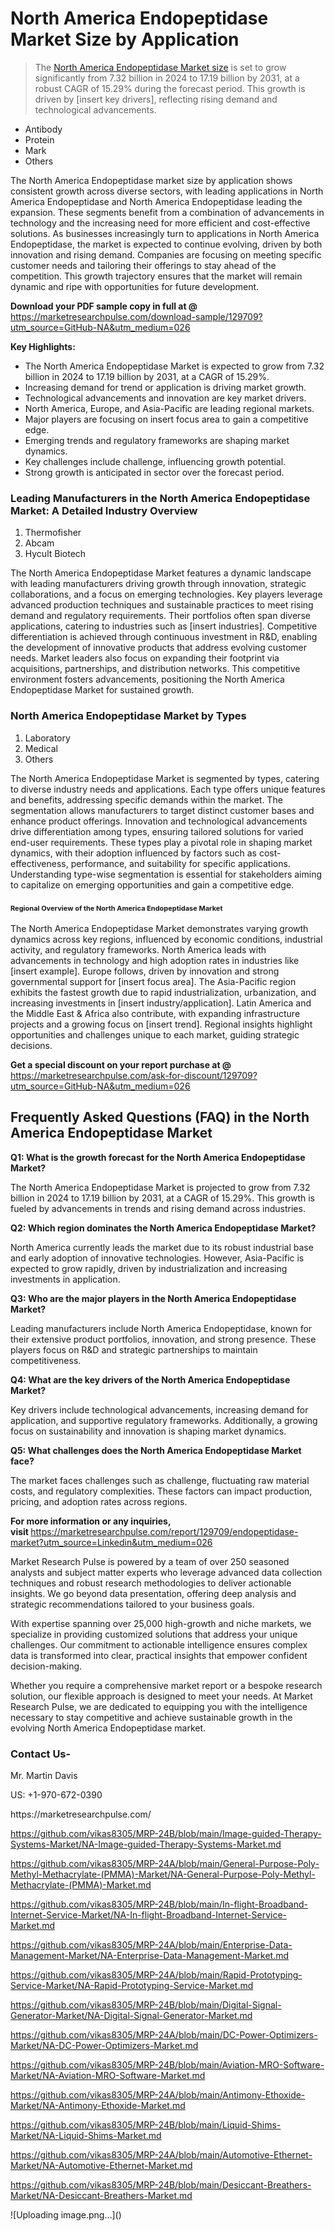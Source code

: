 <h1>North America Endopeptidase Market&nbsp;Size by Application</h1><blockquote><p>The <a href="https://marketresearchpulse.com/download-sample/129709?utm_source=GitHub-NA&amp;utm_medium=026">North America Endopeptidase Market size</a> is set to grow significantly from 7.32 billion in 2024 to 17.19 billion by 2031, at a robust CAGR of 15.29% during the forecast period. This growth is driven by [insert key drivers], reflecting rising demand and technological advancements.</p></blockquote><ul><li>Antibody<li> Protein<li> Mark<li> Others</li></ul><p>The North America Endopeptidase market size by application shows consistent growth across diverse sectors, with leading applications in North America Endopeptidase and North America Endopeptidase leading the expansion. These segments benefit from a combination of advancements in technology and the increasing need for more efficient and cost-effective solutions. As businesses increasingly turn to applications in North America Endopeptidase, the market is expected to continue evolving, driven by both innovation and rising demand. Companies are focusing on meeting specific customer needs and tailoring their offerings to stay ahead of the competition. This growth trajectory ensures that the market will remain dynamic and ripe with opportunities for future development.</p><p><strong>Download your PDF sample copy in full at @ </strong><a href="https://marketresearchpulse.com/download-sample/129709?utm_source=GitHub-NA&amp;utm_medium=026">https://marketresearchpulse.com/download-sample/129709?utm_source=GitHub-NA&amp;utm_medium=026</a></p><p><strong>Key Highlights: </strong></p><ul><li>The North America Endopeptidase Market is expected to grow from 7.32 billion in 2024 to 17.19 billion by 2031, at a CAGR of 15.29%.</li><li>Increasing demand for trend or application is driving market growth.</li><li>Technological advancements and innovation are key market drivers.</li><li>North America, Europe, and Asia-Pacific are leading regional markets.</li><li>Major players are focusing on insert focus area to gain a competitive edge.</li><li>Emerging trends and regulatory frameworks are shaping market dynamics.</li><li>Key challenges include challenge, influencing growth potential.</li><li>Strong growth is anticipated in sector over the forecast period.</li></ul><h3>Leading Manufacturers in the North America Endopeptidase Market: A Detailed Industry Overview</h3><ol><li>Thermofisher</li><li>Abcam</li><li>Hycult Biotech</li></ol><div class="flex max-w-full flex-col flex-grow"><div class="min-h-8 text-message flex w-full flex-col items-end gap-2 whitespace-normal break-words [.text-message+&amp;]:mt-5" dir="auto" data-message-author-role="assistant" data-message-id="fd8432e4-4910-450d-b182-61b7bfb0a01f" data-message-model-slug="gpt-4o"><div class="flex w-full flex-col gap-1 empty:hidden first:pt-[3px]"><div class="markdown prose w-full break-words dark:prose-invert light"><p>The North America Endopeptidase Market features a dynamic landscape with leading manufacturers driving growth through innovation, strategic collaborations, and a focus on emerging technologies. Key players leverage advanced production techniques and sustainable practices to meet rising demand and regulatory requirements. Their portfolios often span diverse applications, catering to industries such as [insert industries]. Competitive differentiation is achieved through continuous investment in R&amp;D, enabling the development of innovative products that address evolving customer needs. Market leaders also focus on expanding their footprint via acquisitions, partnerships, and distribution networks. This competitive environment fosters advancements, positioning the North America Endopeptidase Market for sustained growth.</p></div></div></div></div><h3>North America Endopeptidase Market by Types</h3><ol><li>Laboratory<li> Medical<li> Others</li></ol><div class="flex max-w-full flex-col flex-grow"><div class="min-h-8 text-message flex w-full flex-col items-end gap-2 whitespace-normal break-words [.text-message+&amp;]:mt-5" dir="auto" data-message-author-role="assistant" data-message-id="084470be-0bb7-4664-bddf-5156b4f41249" data-message-model-slug="gpt-4o-mini"><div class="flex w-full flex-col gap-1 empty:hidden first:pt-[3px]"><div class="markdown prose w-full break-words dark:prose-invert light"><p>The North America Endopeptidase Market is segmented by types, catering to diverse industry needs and applications. Each type offers unique features and benefits, addressing specific demands within the market. The segmentation allows manufacturers to target distinct customer bases and enhance product offerings. Innovation and technological advancements drive differentiation among types, ensuring tailored solutions for varied end-user requirements. These types play a pivotal role in shaping market dynamics, with their adoption influenced by factors such as cost-effectiveness, performance, and suitability for specific applications. Understanding type-wise segmentation is essential for stakeholders aiming to capitalize on emerging opportunities and gain a competitive edge.</p></div></div></div></div><h3><span style="font-size: 11px;">Regional Overview of the North America Endopeptidase Market</span></h3><div class="flex max-w-full flex-col flex-grow"><div class="min-h-8 text-message flex w-full flex-col items-end gap-2 whitespace-normal break-words [.text-message+&amp;]:mt-5" dir="auto" data-message-author-role="assistant" data-message-id="e9038762-ce64-4e30-91c9-9bd413514231" data-message-model-slug="gpt-4o-mini"><div class="flex w-full flex-col gap-1 empty:hidden first:pt-[3px]"><div class="markdown prose w-full break-words dark:prose-invert light"><p>The North America Endopeptidase Market demonstrates varying growth dynamics across key regions, influenced by economic conditions, industrial activity, and regulatory frameworks. North America leads with advancements in technology and high adoption rates in industries like [insert example]. Europe follows, driven by innovation and strong governmental support for [insert focus area]. The Asia-Pacific region exhibits the fastest growth due to rapid industrialization, urbanization, and increasing investments in [insert industry/application]. Latin America and the Middle East &amp; Africa also contribute, with expanding infrastructure projects and a growing focus on [insert trend]. Regional insights highlight opportunities and challenges unique to each market, guiding strategic decisions.</p></div></div></div></div><p><strong>Get a special discount on your report purchase at @ </strong><a href="https://marketresearchpulse.com/ask-for-discount/129709?utm_source=GitHub-NA&amp;utm_medium=026">https://marketresearchpulse.com/ask-for-discount/129709?utm_source=GitHub-NA&amp;utm_medium=026</a></p><h2>Frequently Asked Questions (FAQ) in the North America Endopeptidase Market</h2><p><strong>Q1: What is the growth forecast for the North America Endopeptidase Market?</strong></p><p>The North America Endopeptidase Market is projected to grow from 7.32 billion in 2024 to 17.19 billion by 2031, at a CAGR of 15.29%. This growth is fueled by advancements in trends and rising demand across industries.</p><p><strong>Q2: Which region dominates the North America Endopeptidase Market?</strong></p><p>North America currently leads the market due to its robust industrial base and early adoption of innovative technologies. However, Asia-Pacific is expected to grow rapidly, driven by industrialization and increasing investments in application.</p><p><strong>Q3: Who are the major players in the North America Endopeptidase Market?</strong></p><p>Leading manufacturers include North America Endopeptidase, known for their extensive product portfolios, innovation, and strong presence. These players focus on R&amp;D and strategic partnerships to maintain competitiveness.</p><p><strong>Q4: What are the key drivers of the North America Endopeptidase Market?</strong></p><p>Key drivers include technological advancements, increasing demand for application, and supportive regulatory frameworks. Additionally, a growing focus on sustainability and innovation is shaping market dynamics.</p><p><strong>Q5: What challenges does the North America Endopeptidase Market face?</strong></p><p>The market faces challenges such as challenge, fluctuating raw material costs, and regulatory complexities. These factors can impact production, pricing, and adoption rates across regions.</p><p><strong>For more information or any inquiries, visit&nbsp;</strong><a href="https://marketresearchpulse.com/report/129709/endopeptidase-market?utm_source=Linkedin&utm_medium=026">https://marketresearchpulse.com/report/129709/endopeptidase-market?utm_source=Linkedin&utm_medium=026</a></p><p>Market Research Pulse is powered by a team of over 250 seasoned analysts and subject matter experts who leverage advanced data collection techniques and robust research methodologies to deliver actionable insights. We go beyond data presentation, offering deep analysis and strategic recommendations tailored to your business goals.</p><p>With expertise spanning over 25,000 high-growth and niche markets, we specialize in providing customized solutions that address your unique challenges. Our commitment to actionable intelligence ensures complex data is transformed into clear, practical insights that empower confident decision-making.</p><p>Whether you require a comprehensive market report or a bespoke research solution, our flexible approach is designed to meet your needs. At Market Research Pulse, we are dedicated to equipping you with the intelligence necessary to stay competitive and achieve sustainable growth in the evolving North America Endopeptidase market.</p><h3><strong>Contact Us-</strong></h3><p>Mr. Martin Davis</p><p>US: +1-970-672-0390</p><p>https://marketresearchpulse.com/</p><p><a href="https://github.com/vikas8305/MRP-24B/blob/main/Image-guided-Therapy-Systems-Market/NA-Image-guided-Therapy-Systems-Market.md">https://github.com/vikas8305/MRP-24B/blob/main/Image-guided-Therapy-Systems-Market/NA-Image-guided-Therapy-Systems-Market.md</a></p><p><a href="https://github.com/vikas8305/MRP-24A/blob/main/General-Purpose-Poly-Methyl-Methacrylate-(PMMA)-Market/NA-General-Purpose-Poly-Methyl-Methacrylate-(PMMA)-Market.md">https://github.com/vikas8305/MRP-24A/blob/main/General-Purpose-Poly-Methyl-Methacrylate-(PMMA)-Market/NA-General-Purpose-Poly-Methyl-Methacrylate-(PMMA)-Market.md</a></p><p><a href="https://github.com/vikas8305/MRP-24B/blob/main/In-flight-Broadband-Internet-Service-Market/NA-In-flight-Broadband-Internet-Service-Market.md">https://github.com/vikas8305/MRP-24B/blob/main/In-flight-Broadband-Internet-Service-Market/NA-In-flight-Broadband-Internet-Service-Market.md</a></p><p><a href="https://github.com/vikas8305/MRP-24A/blob/main/Enterprise-Data-Management-Market/NA-Enterprise-Data-Management-Market.md">https://github.com/vikas8305/MRP-24A/blob/main/Enterprise-Data-Management-Market/NA-Enterprise-Data-Management-Market.md</a></p><p><a href="https://github.com/vikas8305/MRP-24A/blob/main/Rapid-Prototyping-Service-Market/NA-Rapid-Prototyping-Service-Market.md">https://github.com/vikas8305/MRP-24A/blob/main/Rapid-Prototyping-Service-Market/NA-Rapid-Prototyping-Service-Market.md</a></p><p><a href="https://github.com/vikas8305/MRP-24B/blob/main/Digital-Signal-Generator-Market/NA-Digital-Signal-Generator-Market.md">https://github.com/vikas8305/MRP-24B/blob/main/Digital-Signal-Generator-Market/NA-Digital-Signal-Generator-Market.md</a></p><p><a href="https://github.com/vikas8305/MRP-24A/blob/main/DC-Power-Optimizers-Market/NA-DC-Power-Optimizers-Market.md">https://github.com/vikas8305/MRP-24A/blob/main/DC-Power-Optimizers-Market/NA-DC-Power-Optimizers-Market.md</a></p><p><a href="https://github.com/vikas8305/MRP-24B/blob/main/Aviation-MRO-Software-Market/NA-Aviation-MRO-Software-Market.md">https://github.com/vikas8305/MRP-24B/blob/main/Aviation-MRO-Software-Market/NA-Aviation-MRO-Software-Market.md</a></p><p><a href="https://github.com/vikas8305/MRP-24A/blob/main/Antimony-Ethoxide-Market/NA-Antimony-Ethoxide-Market.md">https://github.com/vikas8305/MRP-24A/blob/main/Antimony-Ethoxide-Market/NA-Antimony-Ethoxide-Market.md</a></p><p><a href="https://github.com/vikas8305/MRP-24B/blob/main/Liquid-Shims-Market/NA-Liquid-Shims-Market.md">https://github.com/vikas8305/MRP-24B/blob/main/Liquid-Shims-Market/NA-Liquid-Shims-Market.md</a></p><p><a href="https://github.com/vikas8305/MRP-24A/blob/main/Automotive-Ethernet-Market/NA-Automotive-Ethernet-Market.md">https://github.com/vikas8305/MRP-24A/blob/main/Automotive-Ethernet-Market/NA-Automotive-Ethernet-Market.md</a></p><p><a href="https://github.com/vikas8305/MRP-24B/blob/main/Desiccant-Breathers-Market/NA-Desiccant-Breathers-Market.md">https://github.com/vikas8305/MRP-24B/blob/main/Desiccant-Breathers-Market/NA-Desiccant-Breathers-Market.md</a></p>
![Uploading image.png…]()
